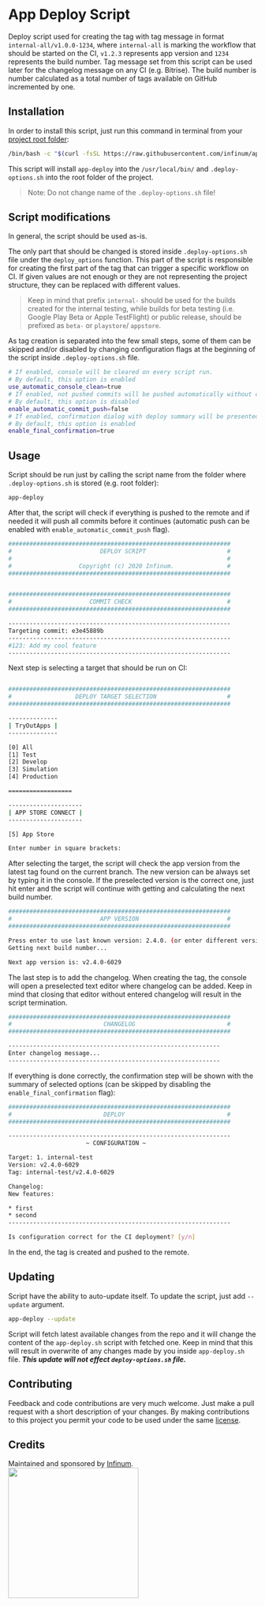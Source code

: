 # App Deploy Script

Deploy script used for creating the tag with tag message in format `internal-all/v1.0.0-1234`, where `internal-all` is marking the workflow that should be started on the CI, `v1.2.3` represents app version and `1234` represents the build number. Tag message set from this script can be used later for the changelog message on any CI (e.g. Bitrise). The build number is number calculated as a total number of tags available on GitHub incremented by one.

## Installation

In order to install this script, just run this command in terminal from your <u>project root folder</u>:
```bash
/bin/bash -c "$(curl -fsSL https://raw.githubusercontent.com/infinum/app-deploy-script/master/install.sh)"
```

This script will install `app-deploy` into the `/usr/local/bin/` and `.deploy-options.sh` into the root folder of the project.
> Note: Do not change name of the `.deploy-options.sh` file!

## Script modifications

In general, the script should be used as-is. 

The only part that should be changed is stored inside  `.deploy-options.sh` file under the `deploy_options` function. This part of the script is responsible for creating the first part of the tag that can trigger a specific workflow on CI. If given values are not enough or they are not representing the project structure, they can be replaced with different values. 
> Keep in mind that prefix `internal-` should be used for the builds created for the internal testing, while builds for beta testing (i.e. Google Play Beta or Apple TestFlight) or public release, should be prefixed as `beta-` or `playstore`/ `appstore`.

As tag creation is separated into the few small steps, some of them can be skipped and/or disabled by changing configuration flags at the beginning of the script inside `.deploy-options.sh` file.

```bash
# If enabled, console will be cleared on every script run.
# By default, this option is enabled
use_automatic_console_clean=true
# If enabled, not pushed commits will be pushed automatically without confirmation dialog.
# By default, this option is disabled
enable_automatic_commit_push=false
# If enabled, confirmation dialog with deploy summary will be presented.
# By default, this option is enabled
enable_final_confirmation=true
```

## Usage

Script should be run just by calling the script name from the folder where `.deploy-options.sh` is stored (e.g. root folder):

```bash
app-deploy
```

After that, the script will check if everything is pushed to the remote and if needed it will push all commits before it continues (automatic push can be enabled with `enable_automatic_commit_push` flag). 

```bash
###############################################################
#                         DEPLOY SCRIPT                       #
#                                                             #
#                   Copyright (c) 2020 Infinum.               #
###############################################################


###############################################################
#                      COMMIT CHECK                           #
###############################################################

---------------------------------------------------------------
Targeting commit: e3e45889b
---------------------------------------------------------------
#123: Add my cool feature
---------------------------------------------------------------
```

Next step is selecting a target that should be run on CI:

```bash

###############################################################
#                  DEPLOY TARGET SELECTION                    #
###############################################################

--------------
| TryOutApps |
--------------

[0] All
[1] Test
[2] Develop
[3] Simulation
[4] Production

==================

---------------------
| APP STORE CONNECT |
---------------------

[5] App Store

Enter number in square brackets:
```

After selecting the target, the script will check the app version from the latest tag found on the current branch. The new version can be always set by typing it in the console. If the preselected version is the correct one, just hit enter and the script will continue with getting and calculating the next build number.

```bash
###############################################################
#                         APP VERSION                         #
###############################################################

Press enter to use last known version: 2.4.0. (or enter different version)
Getting next build number...

Next app version is: v2.4.0-6029
```

The last step is to add the changelog. When creating the tag, the console will open a preselected text editor where changelog can be added. Keep in mind that closing that editor without entered changelog will result in the script termination.

```bash
###############################################################
#                          CHANGELOG                          #
###############################################################

------------------------------------------------------------
Enter changelog message...
------------------------------------------------------------
```

If everything is done correctly, the confirmation step will be shown with the summary of selected options (can be skipped by disabling the `enable_final_confirmation` flag):

```bash
###############################################################
#                          DEPLOY                             #
###############################################################

---------------------------------------------------------------
                      ~ CONFIGURATION ~

Target: 1. internal-test
Version: v2.4.0-6029
Tag: internal-test/v2.4.0-6029

Changelog:
New features:

* first
* second
---------------------------------------------------------------

Is configuration correct for the CI deployment? [y/n]
```

In the end, the tag is created and pushed to the remote. 

## Updating

Script have the ability to auto-update itself. To update the script, just add `--update` argument.
```bash
app-deploy --update
```

Script will fetch latest available changes from the repo and it will change the content of the `app-deploy.sh` script with fetched one. Keep in mind that this will result in overwrite of any changes made by you inside `app-deploy.sh` file. ***This update will not effect `deploy-options.sh` file.***

## Contributing

Feedback and code contributions are very much welcome. Just make a pull request with a short description of your changes. By making contributions to this project you permit your code to be used under the same [license](https://github.com/infinum/app-deploy-script/blob/master/LICENSE).

## Credits

Maintained and sponsored by [Infinum](http://www.infinum.com).
<a href='https://infinum.com'>
  <img src='https://infinum.com/infinum.png' href='https://infinum.com' width='264'>
</a>